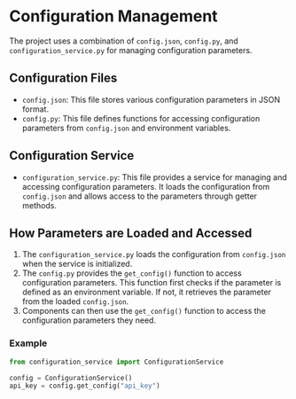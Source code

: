 # Configuration Management

The project uses a combination of `config.json`, `config.py`, and `configuration_service.py` for managing configuration parameters.

## Configuration Files

*   `config.json`: This file stores various configuration parameters in JSON format.
*   `config.py`: This file defines functions for accessing configuration parameters from `config.json` and environment variables.

## Configuration Service

*   `configuration_service.py`: This file provides a service for managing and accessing configuration parameters. It loads the configuration from `config.json` and allows access to the parameters through getter methods.

## How Parameters are Loaded and Accessed

1.  The `configuration_service.py` loads the configuration from `config.json` when the service is initialized.
2.  The `config.py` provides the `get_config()` function to access configuration parameters. This function first checks if the parameter is defined as an environment variable. If not, it retrieves the parameter from the loaded `config.json`.
3.  Components can then use the `get_config()` function to access the configuration parameters they need.

### Example

```python
from configuration_service import ConfigurationService

config = ConfigurationService()
api_key = config.get_config("api_key")
```
